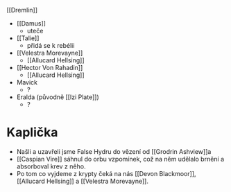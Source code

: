 [[Dremlin]]
- [[Damus]]
	- uteče
- [[Talie]]
	- přidá se k rebélii
- [[Velestra Morevayne]]
	- [[Allucard Hellsing]]
- [[Hector Von Rahadin]]
	- [[Allucard Hellsing]]
- Mavick
	- ?  
- Eralda (původně [[Izi Plate]])
	- ?
 
# Kaplička

- Našli a uzavřeli jsme False Hydru do vězení od [[Grodrin Ashview]]a
- [[Caspian Vire]] sáhnul do orbu vzpomínek, což na něm udělalo brnění a absorboval krev z něho.
- Po tom co vyjdeme z krypty čeká na nás [[Devon Blackmoor]], [[Allucard Hellsing]] a [[Velestra Morevayne]].